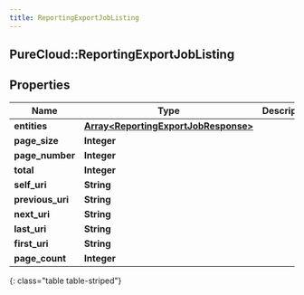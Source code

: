 ```yaml
---
title: ReportingExportJobListing
---
```

## PureCloud::ReportingExportJobListing

## Properties

|Name | Type | Description | Notes|
|------------ | ------------- | ------------- | -------------|
| **entities** | [**Array&lt;ReportingExportJobResponse&gt;**](ReportingExportJobResponse.html) |  | [optional] |
| **page_size** | **Integer** |  | [optional] |
| **page_number** | **Integer** |  | [optional] |
| **total** | **Integer** |  | [optional] |
| **self_uri** | **String** |  | [optional] |
| **previous_uri** | **String** |  | [optional] |
| **next_uri** | **String** |  | [optional] |
| **last_uri** | **String** |  | [optional] |
| **first_uri** | **String** |  | [optional] |
| **page_count** | **Integer** |  | [optional] |
{: class="table table-striped"}


